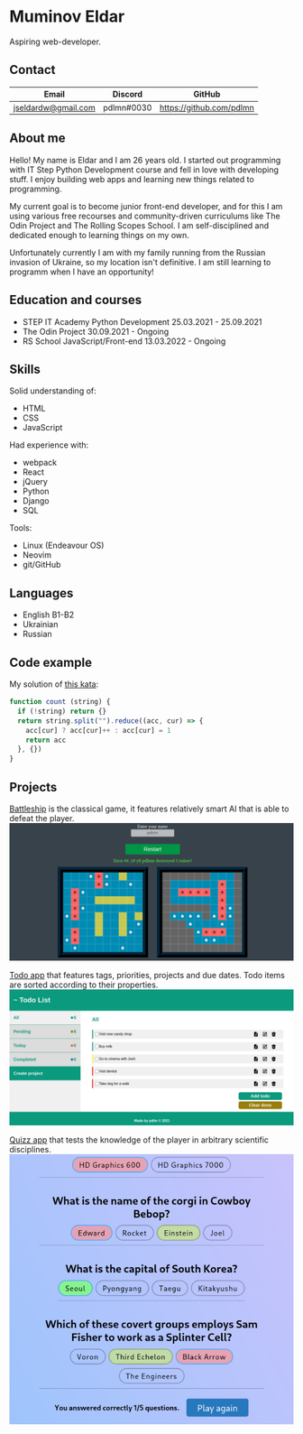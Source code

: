 # Muminov Eldar
Aspiring web-developer. 

## Contact

| Email | Discord | GitHub |
| --- | --- | --- |
| jseldardw@gmail.com | pdlmn#0030 | https://github.com/pdlmn |

## About me
Hello! My name is Eldar and I am 26 years old. I started out programming with IT Step Python Development course and fell in love with developing stuff. I enjoy building web apps and learning new things related to programming.

My current goal is to become junior front-end developer, and for this I am using various free recourses and community-driven curriculums like The Odin Project and The Rolling Scopes School. I am self-disciplined and dedicated enough to learning things on my own.

Unfortunately currently I am with my family running from the Russian invasion of Ukraine, so my location isn't definitive. I am still learning to programm when I have an opportunity!

## Education and courses
- STEP IT Academy Python Development 25.03.2021 - 25.09.2021
- The Odin Project 30.09.2021 - Ongoing
- RS School JavaScript/Front-end 13.03.2022 - Ongoing

## Skills
Solid understanding of:
- HTML
- CSS
- JavaScript

Had experience with:
- webpack
- React
- jQuery
- Python
- Django
- SQL

Tools:
- Linux (Endeavour OS)
- Neovim
- git/GitHub

## Languages
- English B1-B2
- Ukrainian
- Russian

## Code example
My solution of [this kata](https://www.codewars.com/kata/52efefcbcdf57161d4000091):
```javascript
function count (string) {  
  if (!string) return {}
  return string.split("").reduce((acc, cur) => {
    acc[cur] ? acc[cur]++ : acc[cur] = 1
    return acc
  }, {})
}
```

## Projects
[Battleship](https://github.com/pdlmn/battleship) is the classical game, it features relatively smart AI that is able to defeat the player.
![](./battleship.png)

[Todo app](https://pdlmn.github.io/todo-list/) that features tags, priorities, projects and due dates. Todo items are sorted according to their properties. 
![](./todo.png)

[Quizz app](https://pdlmn.github.io/quizzimo/) that tests the knowledge of the player in arbitrary scientific disciplines.
![](./quizz.png)
